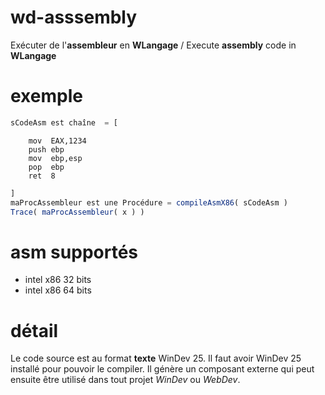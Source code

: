 # wd-asssembly
Exécuter de l'**assembleur** en **WLangage** / Execute **assembly** code in **WLangage**

# exemple
```javascript
sCodeAsm est chaîne  = [
```
```Assembly
	mov	 EAX,1234
	push ebp
	mov  ebp,esp
	pop  ebp 
	ret  8
```
```javascript
]
maProcAssembleur est une Procédure = compileAsmX86( sCodeAsm )
Trace( maProcAssembleur( x ) )
```

# asm supportés
- intel x86 32 bits
- intel x86 64 bits

# détail
Le code source est au format **texte** WinDev 25.
Il faut avoir WinDev 25 installé pour pouvoir le compiler.
Il génère un composant externe qui peut ensuite être utilisé dans tout projet *WinDev* ou *WebDev*.
